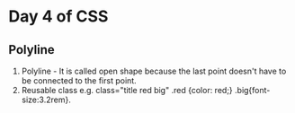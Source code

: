 # Day 4 of CSS

## Polyline

1. Polyline - It is called open shape because the last point doesn't have to be connected to the first point.
2. Reusable class e.g. class="title red big" .red {color: red;} .big{font-size:3.2rem}.
